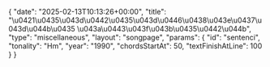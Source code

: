 {
    "date": "2025-02-13T10:13:26+00:00",
    "title": "\u0421\u0435\u043d\u0442\u0435\u043d\u0446\u0438\u043e\u0437\u043d\u044b\u0435 \u043a\u0443\u043f\u043b\u0435\u0442\u044b",
    "type": "miscellaneous",
    "layout": "songpage",
    "params": {
        "id": "sentenci",
        "tonality": "Hm",
        "year": "1990",
        "chordsStartAt": 50,
        "textFinishAtLine": 100
    }
}